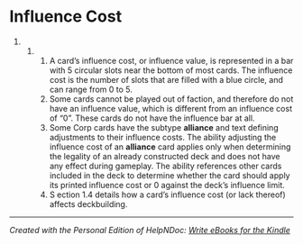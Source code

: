 # Influence Cost

1. &nbsp;
   1. &nbsp;
      1. A card’s influence cost, or influence value, is represented in a bar with 5 circular slots near the bottom of most cards. The influence cost is the number of slots that are filled with a blue circle, and can range from 0 to 5.
      1. Some cards cannot be played out of faction, and therefore do not have an influence value, which is different from an influence cost of “0”. These cards do not have the influence bar at all.
      1. Some Corp cards have the subtype **alliance** and text defining adjustments to their influence costs. The ability adjusting the influence cost of an **alliance** card applies only when determining the legality of an already constructed deck and does not have any effect during gameplay. The ability references other cards included in the deck to determine whether the card should apply its printed influence cost or 0 against the deck’s influence limit.
      1. S ection 1.4 details how a card’s influence cost (or lack thereof) affects deckbuilding.


***
_Created with the Personal Edition of HelpNDoc: [Write eBooks for the Kindle](<https://www.helpndoc.com/feature-tour/create-ebooks-for-amazon-kindle>)_
